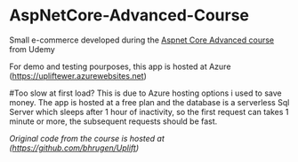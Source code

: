 # AspNetCore-Advanced-Course
Small e-commerce developed during the [Aspnet Core Advanced course](https://www.udemy.com/course/master-aspnet-core-3-advanced) from Udemy

For demo and testing pourposes, this app is hosted at Azure (https://upliftewer.azurewebsites.net)

#Too slow at first load? 
This is due to Azure hosting options i used to save money. The app is hosted at a free plan and the database is a serverless Sql Server which sleeps after 1 hour of inactivity, so the first request can takes 1 minute or more, the subsequent requests should be fast.

_Original code from the course is hosted at (https://github.com/bhrugen/Uplift)_
